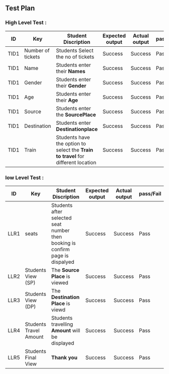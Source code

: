 ## Test Plan
### High Level Test :

| ID | Key | Student Discription | Expected output | Actual output | pass/Fail |
|------|------| ------| ------| ------| ------|
| TID1 | Number of tickets |Students Select the no of tickets | Success | Success | Pass 
| TID1|  Name  | Students enter their __Names__ | Success  | Success | Pass 
| TID1 | Gender | Students enter their __Gender__  | Success | Success | Pass 
| TID1 | Age    | Students enter their __Age__  | Success | Success | Pass 
| TID1 | Source | Students enter the __SourcePlace__   | Success | Success | Pass 
| TID1|  Destination  | Students enter __Destinationplace__  | Success | Success | Pass 
|TID1| Train | Students have the option to select the __Train to travel__  for different location | Success | Success | Pass 

### low Level Test :

| ID | Key | Student Discription | Expected output | Actual output | pass/Fail |
|------|------| ------| ------| ------| ------|
| LLR1 | seats | Students after selected seat number then booking is confirm page is dispalyed | Success | Success | Pass 
| LLR2 | Students View (SP) | The __Source Place__ is viewed | Success | Success | Pass 
| LLR3 | Students View (DP) | The __Destination Place__ is viewd | Success | Success | Pass 
| LLR4 | Students Travel Amount | Students travelling __Amount__ will be displayed  | Success | Success | Pass 
| LLR5 | Students Final View | __Thank you__ | Success | Success | Pass 
